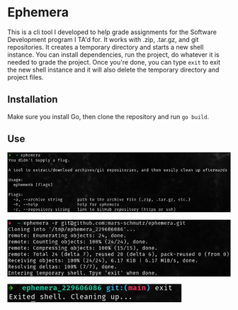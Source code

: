 # Ephemera

This is a cli tool I developed to help grade assignments for the Software Development
program I TA'd for. It works with .zip, .tar.gz, and git repositories.
It creates a temporary directory and starts a new shell instance.
You can install dependencies, run the project, do whatever it is needed to grade the
project. Once you're done, you can type `exit` to exit the new shell instance
and it will also delete the temporary directory and project files.

## Installation

Make sure you install Go, then clone the repository and run `go build`.

## Use

![ephemera use](https://github.com/mars-schmutz/ephemera/blob/8fd0bb1164fffb608f74e35d26b485bb44a88658/imgs/tool.png "Help example")

![using ephemera on a repository](https://github.com/mars-schmutz/ephemera/blob/8fd0bb1164fffb608f74e35d26b485bb44a88658/imgs/repo.png "Example with a repository")

![exiting temporary shell](https://github.com/mars-schmutz/ephemera/blob/8fd0bb1164fffb608f74e35d26b485bb44a88658/imgs/exit.png "Exiting the temporary shell")
